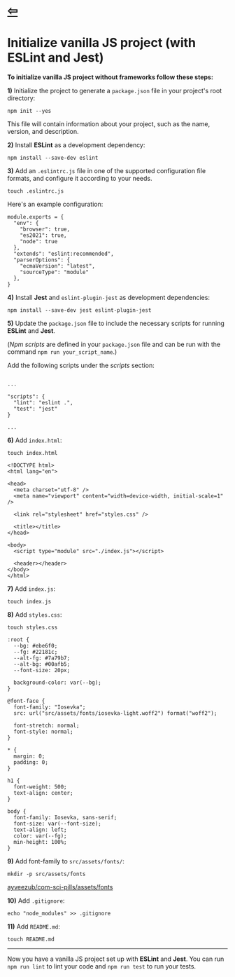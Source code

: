 # [⇦](/README.md)

# Initialize vanilla JS project (with ESLint and Jest)

**To initialize vanilla JS project without frameworks follow these steps:**

**1)** Initialize the project to generate a `package.json` file in your project's root directory:

```
npm init --yes
```

This file will contain information about your project, such as the name, version, and description.

**2)** Install **ESLint** as a development dependency:

```
npm install --save-dev eslint
```

**3)** Add an `.eslintrc.js` file in one of the supported configuration file formats, and configure it according to your needs.

```
touch .eslintrc.js
```

Here's an example configuration:

```
module.exports = {
  "env": {
    "browser": true,
    "es2021": true,
    "node": true
  },
  "extends": "eslint:recommended",
  "parserOptions": {
    "ecmaVersion": "latest",
    "sourceType": "module"
  },
}
```

**4)** Install **Jest** and `eslint-plugin-jest` as development dependencies:

```
npm install --save-dev jest eslint-plugin-jest
```

**5)** Update the `package.json` file to include the necessary scripts for running **ESLint** and **Jest**.

(*Npm scripts* are defined in your `package.json` file and can be run with the command `npm run your_script_name`.)

Add the following scripts under the *scripts* section:

```

...

"scripts": {
  "lint": "eslint .",
  "test": "jest"
}

...

```

**6)** Add `index.html`:

```
touch index.html
```

```
<!DOCTYPE html>
<html lang="en">

<head>
  <meta charset="utf-8" />
  <meta name="viewport" content="width=device-width, initial-scale=1" />

  <link rel="stylesheet" href="styles.css" />

  <title></title>
</head>

<body>
  <script type="module" src="./index.js"></script>

  <header></header>
</body>
</html>

```

**7)** Add `index.js`:

```
touch index.js
```

**8)** Add `styles.css`:

```
touch styles.css
```

```
:root {
  --bg: #ebe6f0;
  --fg: #22181c;
  --alt-fg: #7a79b7;
  --alt-bg: #00afb5;
  --font-size: 20px;

  background-color: var(--bg);
}

@font-face {
  font-family: "Iosevka";
  src: url("src/assets/fonts/iosevka-light.woff2") format("woff2");

  font-stretch: normal;
  font-style: normal;
}

* {
  margin: 0;
  padding: 0;
}

h1 {
  font-weight: 500;
  text-align: center;
}

body {
  font-family: Iosevka, sans-serif;
  font-size: var(--font-size);
  text-align: left;
  color: var(--fg);
  min-height: 100%;
}

```

**9)** Add font-family to `src/assets/fonts/`:

```
mkdir -p src/assets/fonts
```

[ayveezub/com-sci-pills/assets/fonts](https://github.com/ayveezub/com-sci-pills/tree/main/assets/fonts)

**10)** Add `.gitignore`:

```
echo "node_modules" >> .gitignore
```

**11)** Add `README.md`:

```
touch README.md
```

___

Now you have a vanilla JS project set up with **ESLint** and **Jest**.
You can run `npm run lint` to lint your code and `npm run test` to run your tests.
